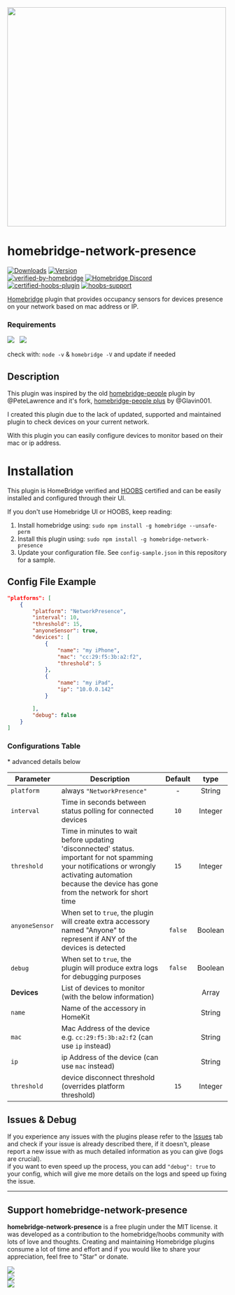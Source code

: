 <img src="branding/network_homebridge.png" width="500px">

# homebridge-network-presence

[![Downloads](https://img.shields.io/npm/dt/homebridge-network-presence.svg?color=critical)](https://www.npmjs.com/package/homebridge-network-presence)
[![Version](https://img.shields.io/npm/v/homebridge-network-presence)](https://www.npmjs.com/package/homebridge-network-presence)<br>
[![verified-by-homebridge](https://badgen.net/badge/homebridge/verified/purple)](https://github.com/homebridge/homebridge/wiki/Verified-Plugins) [![Homebridge Discord](https://img.shields.io/discord/432663330281226270?color=728ED5&logo=discord&label=discord)](https://discord.gg/7DyabQ6)<br>
[![certified-hoobs-plugin](https://badgen.net/badge/HOOBS/Certified/yellow)](https://plugins.hoobs.org?ref=10876) [![hoobs-support](https://badgen.net/badge/HOOBS/Support/yellow)](https://support.hoobs.org?ref=10876)

[Homebridge](https://github.com/nfarina/homebridge) plugin that provides occupancy sensors for devices presence on your network based on mac address or IP.

### Requirements

<img src="https://img.shields.io/badge/node-%3E%3D10.17-brightgreen"> &nbsp;
<img src="https://img.shields.io/badge/homebridge-%3E%3D0.4.4-brightgreen">

check with: `node -v` & `homebridge -V` and update if needed

## Description

This plugin was inspired by the old [homebridge-people](https://github.com/PeteLawrence/homebridge-people) plugin by @PeteLawrence and it's fork, [homebridge-people plus](https://github.com/Glavin001/homebridge-people-plus) by @Glavin001.

I created this plugin due to the lack of updated, supported and maintained plugin to check devices on your current network.

With this plugin you can easily configure devices to monitor based on their mac or ip address.

# Installation

This plugin is HomeBridge verified and [HOOBS](https://hoobs.org/?ref=10876) certified and can be easily installed and configured through their UI.

If you don't use Homebridge UI or HOOBS, keep reading:

1. Install homebridge using: `sudo npm install -g homebridge --unsafe-perm`
2. Install this plugin using: `sudo npm install -g homebridge-network-presence`
3. Update your configuration file. See `config-sample.json` in this repository for a sample.

## Config File Example

``` json
"platforms": [
    {
        "platform": "NetworkPresence",
        "interval": 10,
        "threshold": 15,
        "anyoneSensor": true,
        "devices": [ 
            {
                "name": "my iPhone",
                "mac": "cc:29:f5:3b:a2:f2",
                "threshold": 5
            },
            {
                "name": "my iPad",
                "ip": "10.0.0.142"
            }

        ],
        "debug": false
    }
]
```

### Configurations Table

\* advanced details below

|             Parameter            |                       Description                       |  Default |   type   |
| -------------------------------- | ------------------------------------------------------- |:--------:|:--------:|
| `platform`  | always `"NetworkPresence"` |     -    |  String  |
| `interval`  |  Time in seconds between status polling for connected devices   |  `10` |  Integer |
| `threshold`  |  Time in minutes to wait before updating 'disconnected' status. important for not spamming your notifications or wrongly activating automation because the device has gone from the network for short time   |  `15` |  Integer |
| `anyoneSensor`       |  When set to `true`, the plugin will create extra accessory named "Anyone" to represent if ANY of the devices is detected        |  `false` |  Boolean  |
| `debug`       |  When set to `true`, the plugin will produce extra logs for debugging purposes        |  `false` |  Boolean  |
| **Devices** | List of devices to monitor (with the below information)| | Array|
| `name`        | Name of the accessory in HomeKit  |         |  String  |
| `mac`        | Mac Address of the device e.g. `cc:29:f5:3b:a2:f2` (can use `ip` instead) |         |  String  |
| `ip`        | ip Address of the device (can use `mac` instead) |         |  String  |
| `threshold`  | device disconnect threshold (overrides platform threshold)   |  `15` |  Integer |

## Issues & Debug

If you experience any issues with the plugins please refer to the [Issues](https://github.com/nitaybz/homebridge-network-presence/issues) tab <!-- or [network-presence Discord Channel](https://discord.gg/7DyabQ6) --> and check if your issue is already described there, if it doesn't, please report a new issue with as much detailed information as you can give (logs are crucial).<br>
if you want to even speed up the process, you can add `"debug": true` to your config, which will give me more details on the logs and speed up fixing the issue.


-----------------------

## Support homebridge-network-presence

**homebridge-network-presence** is a free plugin under the MIT license. it was developed as a contribution to the homebridge/hoobs community with lots of love and thoughts.
Creating and maintaining Homebridge plugins consume a lot of time and effort and if you would like to share your appreciation, feel free to "Star" or donate.

<a target="blank" href="https://www.paypal.me/nitaybz"><img src="https://img.shields.io/badge/PayPal-Donate-blue.svg?logo=paypal"/></a><br>
<a target="blank" href="https://www.patreon.com/nitaybz"><img src="https://img.shields.io/badge/PATREON-Become a patron-red.svg?logo=patreon"/></a><br>
<a target="blank" href="https://ko-fi.com/nitaybz"><img src="https://img.shields.io/badge/Ko--Fi-Buy%20me%20a%20coffee-29abe0.svg?logo=ko-fi"/></a>